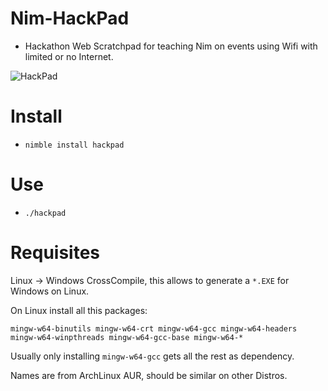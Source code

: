 # Nim-HackPad

- Hackathon Web Scratchpad for teaching Nim on events using Wifi with limited or no Internet.

![HackPad]( "HackPad")


# Install

- `nimble install hackpad`


# Use

- `./hackpad`


# Requisites

Linux -> Windows CrossCompile, this allows to generate a `*.EXE` for Windows on Linux.

On Linux install all this packages:

```
mingw-w64-binutils mingw-w64-crt mingw-w64-gcc mingw-w64-headers mingw-w64-winpthreads mingw-w64-gcc-base mingw-w64-*
```

Usually only installing `mingw-w64-gcc` gets all the rest as dependency.

Names are from ArchLinux AUR, should be similar on other Distros.
